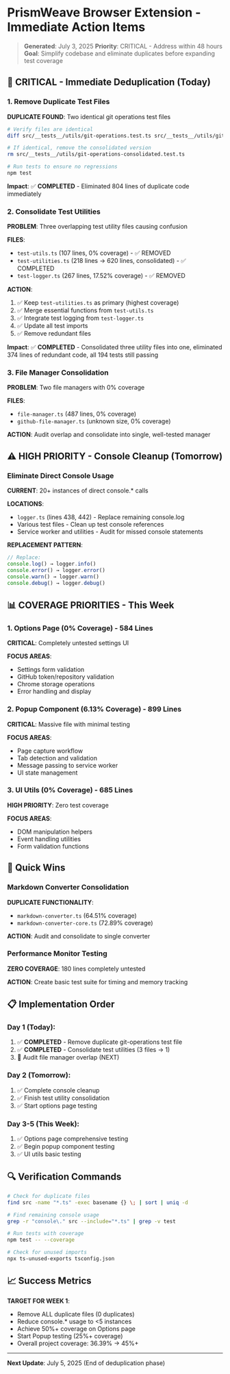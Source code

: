 # PrismWeave Browser Extension - Immediate Action Items

> **Generated**: July 3, 2025 **Priority**: CRITICAL - Address within 48 hours
> **Goal**: Simplify codebase and eliminate duplicates before expanding test
> coverage

## 🚨 CRITICAL - Immediate Deduplication (Today)

### 1. Remove Duplicate Test Files

**DUPLICATE FOUND**: Two identical git operations test files

```bash
# Verify files are identical
diff src/__tests__/utils/git-operations.test.ts src/__tests__/utils/git-operations-consolidated.test.ts

# If identical, remove the consolidated version
rm src/__tests__/utils/git-operations-consolidated.test.ts

# Run tests to ensure no regressions
npm test
```

**Impact**: ✅ **COMPLETED** - Eliminated 804 lines of duplicate code
immediately

### 2. Consolidate Test Utilities

**PROBLEM**: Three overlapping test utility files causing confusion

**FILES**:

- `test-utils.ts` (107 lines, 0% coverage) - ✅ REMOVED
- `test-utilities.ts` (218 lines → 620 lines, consolidated) - ✅ COMPLETED
- `test-logger.ts` (267 lines, 17.52% coverage) - ✅ REMOVED

**ACTION**:

1. ✅ Keep `test-utilities.ts` as primary (highest coverage)
2. ✅ Merge essential functions from `test-utils.ts`
3. ✅ Integrate test logging from `test-logger.ts`
4. ✅ Update all test imports
5. ✅ Remove redundant files

**Impact**: ✅ **COMPLETED** - Consolidated three utility files into one,
eliminated 374 lines of redundant code, all 194 tests still passing

### 3. File Manager Consolidation

**PROBLEM**: Two file managers with 0% coverage

**FILES**:

- `file-manager.ts` (487 lines, 0% coverage)
- `github-file-manager.ts` (unknown size, 0% coverage)

**ACTION**: Audit overlap and consolidate into single, well-tested manager

## ⚠️ HIGH PRIORITY - Console Cleanup (Tomorrow)

### Eliminate Direct Console Usage

**CURRENT**: 20+ instances of direct console.\* calls

**LOCATIONS**:

- `logger.ts` (lines 438, 442) - Replace remaining console.log
- Various test files - Clean up test console references
- Service worker and utilities - Audit for missed console statements

**REPLACEMENT PATTERN**:

```typescript
// Replace:
console.log() → logger.info()
console.error() → logger.error()
console.warn() → logger.warn()
console.debug() → logger.debug()
```

## 📊 COVERAGE PRIORITIES - This Week

### 1. Options Page (0% Coverage) - 584 Lines

**CRITICAL**: Completely untested settings UI

**FOCUS AREAS**:

- Settings form validation
- GitHub token/repository validation
- Chrome storage operations
- Error handling and display

### 2. Popup Component (6.13% Coverage) - 899 Lines

**CRITICAL**: Massive file with minimal testing

**FOCUS AREAS**:

- Page capture workflow
- Tab detection and validation
- Message passing to service worker
- UI state management

### 3. UI Utils (0% Coverage) - 685 Lines

**HIGH PRIORITY**: Zero test coverage

**FOCUS AREAS**:

- DOM manipulation helpers
- Event handling utilities
- Form validation functions

## 🎯 Quick Wins

### Markdown Converter Consolidation

**DUPLICATE FUNCTIONALITY**:

- `markdown-converter.ts` (64.51% coverage)
- `markdown-converter-core.ts` (72.89% coverage)

**ACTION**: Audit and consolidate to single converter

### Performance Monitor Testing

**ZERO COVERAGE**: 180 lines completely untested

**ACTION**: Create basic test suite for timing and memory tracking

## 📋 Implementation Order

### Day 1 (Today):

1. ✅ **COMPLETED** - Remove duplicate git-operations test file
2. ✅ **COMPLETED** - Consolidate test utilities (3 files → 1)
3. 🔄 Audit file manager overlap (NEXT)

### Day 2 (Tomorrow):

1. ✅ Complete console cleanup
2. ✅ Finish test utility consolidation
3. ✅ Start options page testing

### Day 3-5 (This Week):

1. ✅ Options page comprehensive testing
2. ✅ Begin popup component testing
3. ✅ UI utils basic testing

## 🔍 Verification Commands

```bash
# Check for duplicate files
find src -name "*.ts" -exec basename {} \; | sort | uniq -d

# Find remaining console usage
grep -r "console\." src --include="*.ts" | grep -v test

# Run tests with coverage
npm test -- --coverage

# Check for unused imports
npx ts-unused-exports tsconfig.json
```

## 📈 Success Metrics

**TARGET FOR WEEK 1**:

- Remove ALL duplicate files (0 duplicates)
- Reduce console.\* usage to <5 instances
- Achieve 50%+ coverage on Options page
- Start Popup testing (25%+ coverage)
- Overall project coverage: 36.39% → 45%+

---

**Next Update**: July 5, 2025 (End of deduplication phase)
